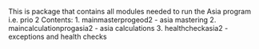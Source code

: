 This is package that contains all modules needed to run
the Asia program i.e. prio 2
Contents:
    1. mainmasterprogeod2 - asia mastering
    2.  maincalculationprogasia2 - asia calculations
    3. healthcheckasia2 - exceptions and health checks
